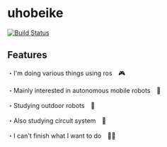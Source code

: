 # uhobeike
[![Build Status](https://travis-ci.org/uhobeike/travis_batch.svg?branch=master)](https://travis-ci.org/uhobeike/travis_batch)
## Features
・I'm doing various things using ros　:video_game:

・Mainly interested in autonomous mobile robots　🤖

・Studying outdoor robots　:car:

・Also studying circuit system　:electric_plug:

・I can't finish what I want to do　🥺:sweat:
